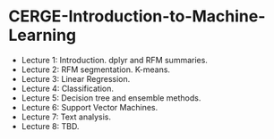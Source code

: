 # CERGE-Introduction-to-Machine-Learning

- Lecture 1: Introduction. dplyr and RFM summaries.
- Lecture 2: RFM segmentation. K-means.
- Lecture 3: Linear Regression. 
- Lecture 4: Classification. 
- Lecture 5: Decision tree and ensemble methods.
- Lecture 6: Support Vector Machines. 
- Lecture 7: Text analysis.
- Lecture 8: TBD.